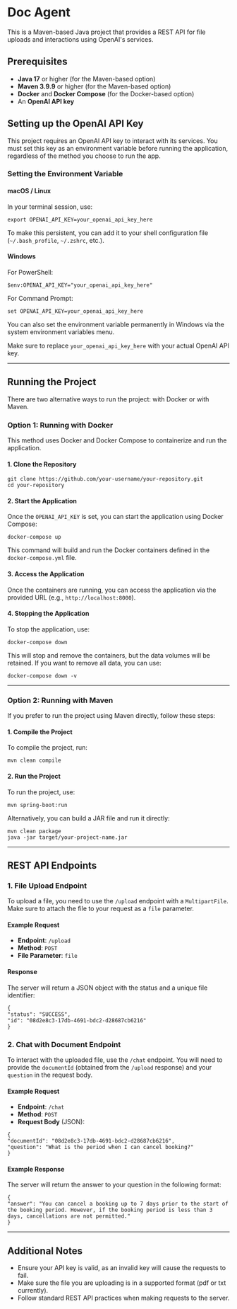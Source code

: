 # Doc Agent

This is a Maven-based Java project that provides a REST API for file uploads and interactions using OpenAI's services.

## Prerequisites
- **Java 17** or higher (for the Maven-based option)
- **Maven 3.9.9** or higher (for the Maven-based option)
- **Docker** and **Docker Compose** (for the Docker-based option)
- An **OpenAI API key**

## Setting up the OpenAI API Key

This project requires an OpenAI API key to interact with its services. You must set this key as an environment variable before running the application, regardless of the method you choose to run the app.

### Setting the Environment Variable

#### macOS / Linux
In your terminal session, use:
```
export OPENAI_API_KEY=your_openai_api_key_here
```

To make this persistent, you can add it to your shell configuration file (`~/.bash_profile`, `~/.zshrc`, etc.).

#### Windows

For PowerShell:
```
$env:OPENAI_API_KEY="your_openai_api_key_here"
```

For Command Prompt:
```
set OPENAI_API_KEY=your_openai_api_key_here
```

You can also set the environment variable permanently in Windows via the system environment variables menu.

Make sure to replace `your_openai_api_key_here` with your actual OpenAI API key.

---

## Running the Project

There are two alternative ways to run the project: with Docker or with Maven.

### Option 1: Running with Docker

This method uses Docker and Docker Compose to containerize and run the application.

#### 1. Clone the Repository

```
git clone https://github.com/your-username/your-repository.git
cd your-repository
```

#### 2. Start the Application

Once the `OPENAI_API_KEY` is set, you can start the application using Docker Compose:

```
docker-compose up
```

This command will build and run the Docker containers defined in the `docker-compose.yml` file.

#### 3. Access the Application

Once the containers are running, you can access the application via the provided URL (e.g., `http://localhost:8000`).

#### 4. Stopping the Application

To stop the application, use:

```
docker-compose down
```

This will stop and remove the containers, but the data volumes will be retained. If you want to remove all data, you can use:

```
docker-compose down -v
```

---

### Option 2: Running with Maven

If you prefer to run the project using Maven directly, follow these steps:

#### 1. Compile the Project

To compile the project, run:

```
mvn clean compile
```

#### 2. Run the Project

To run the project, use:

```
mvn spring-boot:run
```

Alternatively, you can build a JAR file and run it directly:

```
mvn clean package
java -jar target/your-project-name.jar
```

---

## REST API Endpoints

### 1. File Upload Endpoint

To upload a file, you need to use the `/upload` endpoint with a `MultipartFile`. Make sure to attach the file to your request as a `file` parameter.

#### Example Request
- **Endpoint**: `/upload`
- **Method**: `POST`
- **File Parameter**: `file`

#### Response
The server will return a JSON object with the status and a unique file identifier:

```
{
"status": "SUCCESS",
"id": "08d2e8c3-17db-4691-bdc2-d28687cb6216"
}
```

### 2. Chat with Document Endpoint

To interact with the uploaded file, use the `/chat` endpoint. You will need to provide the `documentId` (obtained from the `/upload` response) and your `question` in the request body.

#### Example Request
- **Endpoint**: `/chat`
- **Method**: `POST`
- **Request Body** (JSON):

```
{
"documentId": "08d2e8c3-17db-4691-bdc2-d28687cb6216",
"question": "What is the period when I can cancel booking?"
}
```

#### Example Response
The server will return the answer to your question in the following format:

```
{
"answer": "You can cancel a booking up to 7 days prior to the start of the booking period. However, if the booking period is less than 3 days, cancellations are not permitted."
}
```

---

## Additional Notes

- Ensure your API key is valid, as an invalid key will cause the requests to fail.
- Make sure the file you are uploading is in a supported format (pdf or txt currently).
- Follow standard REST API practices when making requests to the server.
